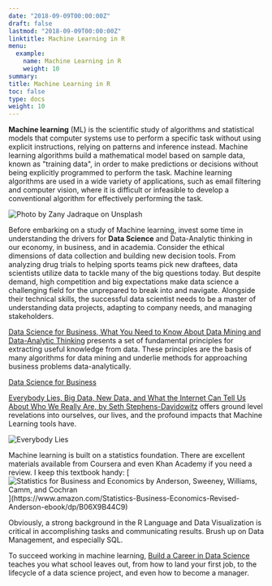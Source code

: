 ```yaml
---
date: "2018-09-09T00:00:00Z"
draft: false
lastmod: "2018-09-09T00:00:00Z"
linktitle: Machine Learning in R
menu:
  example:
    name: Machine Learning in R
    weight: 10
summary: 
title: Machine Learning in R
toc: false
type: docs
weight: 10
---
```


**Machine learning** (ML) is the scientific study of algorithms and statistical models that computer systems use to perform a specific task without using explicit instructions, relying on patterns and inference instead. Machine learning algorithms build a mathematical model based on sample data, known as "training data", in order to make predictions or decisions without being explicitly programmed to perform the task. Machine learning algorithms are used in a wide variety of applications, such as email filtering and computer vision, where it is difficult or infeasible to develop a conventional algorithm for effectively performing the task.

![Photo by Zany Jadraque on Unsplash](https://unsplash.com/photos/g2xKEEyd-_I)

Before embarking on a study of Machine learning, invest some time in understanding the drivers for **Data Science** and Data-Analytic thinking in our economy, in business, and in academia. Consider the ethical dimensions of data collection and building new decision tools. From analyzing drug trials to helping sports teams pick new draftees, data scientists utilize data to tackle many of the big questions today. But despite demand, high competition and big expectations make data science a challenging field for the unprepared to break into and navigate. Alongside their technical skills, the successful data scientist needs to be a master of understanding data projects, adapting to company needs, and managing stakeholders. 

[Data Science for Business, What You Need to Know About Data Mining and Data-Analytic Thinking](http://data-science-for-biz.com/) presents a set of fundamental principles for extracting useful knowledge from data.  These principles are the basis of many algorithms for data mining and underlie methods for approaching business problems data-analytically.

[Data Science for Business](http://data-science-for-biz.com/images/home/cover@2x.png)

[Everybody Lies, Big Data, New Data, and What the Internet Can Tell Us About Who We Really Are, by Seth Stephens-Davidowitz](http://everybodyliesbook.com/) offers ground level revelations into ourselves, our lives, and the profound impacts that Machine Learning tools have. 

![Everybody Lies]("http://assetlibrary.supadu.com/images/working2/p0/87429.png">)

Machine learning is built on a statistics foundation. There are excellent materials available from Coursera and even Khan Academy if you need a review. I keep this textbook handy: [![Statistics for Business and Economics by Anderson, Sweeney, Williams, Camm, and Cochran]("https://images-na.ssl-images-amazon.com/images/I/518wsxobmEL._SX342_QL70_.jpg")](https://www.amazon.com/Statistics-Business-Economics-Revised-Anderson-ebook/dp/B06X9B44C9)

Obviously, a strong background in the R Language and Data Visualization is critical in accomplishing tasks and communicating results. Brush up on Data Management, and especially SQL.

To succeed working in machine learning, [Build a Career in Data Science](https://www.manning.com/books/build-a-career-in-data-science?a_aid=buildcareer&a_bid=76784b6a) teaches you what school leaves out, from how to land your first job, to the lifecycle of a data science project, and even how to become a manager. 




